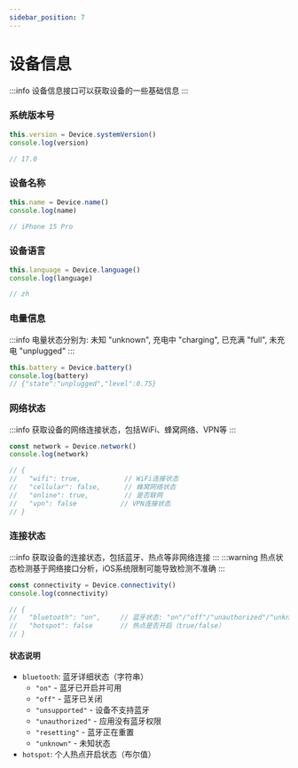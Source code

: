 ```yaml
---
sidebar_position: 7
---
```

# 设备信息
:::info
设备信息接口可以获取设备的一些基础信息
:::
### 系统版本号
``` js
this.version = Device.systemVersion()
console.log(version)

// 17.0
```

### 设备名称
``` js
this.name = Device.name()
console.log(name)

// iPhone 15 Pro
```

### 设备语言
``` js
this.language = Device.language()
console.log(language)

// zh
```

### 电量信息
:::info
电量状态分别为: 未知 "unknown", 充电中 "charging", 已充满 "full", 未充电 "unplugged"
:::
``` js
this.battery = Device.battery()
console.log(battery)
// {"state":"unplugged","level":0.75}
```

### 网络状态
:::info
获取设备的网络连接状态，包括WiFi、蜂窝网络、VPN等
:::
``` js
const network = Device.network()
console.log(network)

// {
//   "wifi": true,           // WiFi连接状态
//   "cellular": false,      // 蜂窝网络状态  
//   "online": true,         // 是否联网
//   "vpn": false           // VPN连接状态
// }
```



### 连接状态
:::info
获取设备的连接状态，包括蓝牙、热点等非网络连接
:::
:::warning
热点状态检测基于网络接口分析，iOS系统限制可能导致检测不准确
:::
``` js
const connectivity = Device.connectivity()
console.log(connectivity)

// {
//   "bluetooth": "on",     // 蓝牙状态: "on"/"off"/"unauthorized"/"unknown"等
//   "hotspot": false       // 热点是否开启（true/false）
// }
```

#### 状态说明
- `bluetooth`: 蓝牙详细状态（字符串）
  - `"on"` - 蓝牙已开启并可用
  - `"off"` - 蓝牙已关闭
  - `"unsupported"` - 设备不支持蓝牙
  - `"unauthorized"` - 应用没有蓝牙权限
  - `"resetting"` - 蓝牙正在重置
  - `"unknown"` - 未知状态
- `hotspot`: 个人热点开启状态（布尔值）
